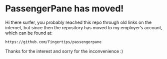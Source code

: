 PassengerPane has moved!
========================

Hi there surfer, you probably reached this repo through old links on the
internet, but since then the repository has moved to my employer’s account,
which can be found at:

    https://github.com/Fingertips/passengerpane

Thanks for the interest and sorry for the inconvenience :)
